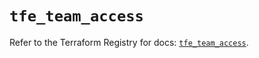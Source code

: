 # `tfe_team_access`

Refer to the Terraform Registry for docs: [`tfe_team_access`](https://registry.terraform.io/providers/hashicorp/tfe/0.65.2/docs/resources/team_access).
